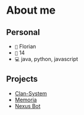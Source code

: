 # About me  

## Personal
- `👤` Florian
- `🦙` 14
- `💻` java, python, javascript

## Projects
- [Clan-System](https://github.com/FlixiiDev/ClanSystem)
- [Memoria](https://github.com/MemoriaGroup)
- [Nexus Bot](https://github.com/ProjectNexusX)

